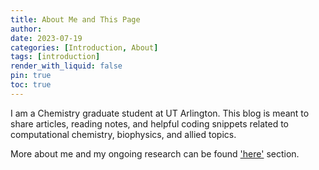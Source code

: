 ```yaml
---
title: About Me and This Page
author:
date: 2023-07-19 
categories: [Introduction, About]
tags: [introduction]
render_with_liquid: false
pin: true
toc: true
---
```


I am a Chemistry graduate student at UT Arlington. This blog is meant to share articles, reading notes, and helpful coding snippets related to computational chemistry, biophysics, and allied topics.

More about me and my ongoing research can be found ['here'](/about-me) section.
